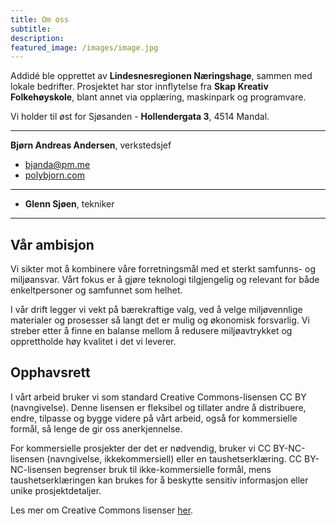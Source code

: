 ```yaml
---
title: Om oss
subtitle: 
description: 
featured_image: /images/image.jpg
---
```


Addidé ble opprettet av **Lindesnesregionen Næringshage**, sammen med lokale bedrifter. Prosjektet har stor innflytelse fra **Skap Kreativ Folkehøyskole**, blant annet via opplæring, maskinpark og programvare.

Vi holder til øst for Sjøsanden - **Hollendergata 3**, 4514 Mandal.

---

**Bjørn Andreas Andersen**, verkstedsjef
* [bjanda@pm.me](mailto:bjanda@protonmail.com)
* [polybjorn.com](https://polybjorn.com)

---

* **Glenn Sjøen**, tekniker

---

## Vår ambisjon
Vi sikter mot å kombinere våre forretningsmål med et sterkt samfunns- og miljøansvar. Vårt fokus er å gjøre teknologi tilgjengelig og relevant for både enkeltpersoner og samfunnet som helhet.

I vår drift legger vi vekt på bærekraftige valg, ved å velge miljøvennlige materialer og prosesser så langt det er mulig og økonomisk forsvarlig. Vi streber etter å finne en balanse mellom å redusere miljøavtrykket og opprettholde høy kvalitet i det vi leverer.

## Opphavsrett
I vårt arbeid bruker vi som standard Creative Commons-lisensen CC BY (navngivelse). Denne lisensen er fleksibel og tillater andre å distribuere, endre, tilpasse og bygge videre på vårt arbeid, også for kommersielle formål, så lenge de gir oss anerkjennelse.

For kommersielle prosjekter der det er nødvendig, bruker vi CC BY-NC-lisensen (navngivelse, ikkekommersiell) eller en taushetserklæring. CC BY-NC-lisensen begrenser bruk til ikke-kommersielle formål, mens taushetserklæringen kan brukes for å beskytte sensitiv informasjon eller unike prosjektdetaljer.

Les mer om Creative Commons lisenser [her](https://www.creativecommons.no/post/norske-lisenser-og-verktoy).

